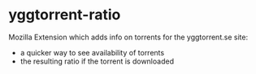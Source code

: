 # yggtorrent-ratio
Mozilla Extension which adds info on torrents for the yggtorrent.se site:

- a quicker way to see availability of torrents
- the resulting ratio if the torrent is downloaded
